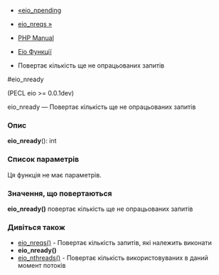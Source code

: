 - [«eio_npending](function.eio-npending.md)
- [eio_nreqs »](function.eio-nreqs.md)

- [PHP Manual](index.md)
- [Eio Функції](ref.eio.md)
- Повертає кількість ще не опрацьованих запитів

#eio_nready

(PECL eio \>= 0.0.1dev)

eio_nready — Повертає кількість ще не опрацьованих запитів

### Опис

**eio_nready**(): int

### Список параметрів

Ця функція не має параметрів.

### Значення, що повертаються

**eio_nready()** повертає кількість ще не опрацьованих запитів

### Дивіться також

- [eio_nreqs()](function.eio-nreqs.md) - Повертає кількість запитів,
які належить виконати
- **eio_nready()**
- [eio_nthreads()](function.eio-nthreads.md) - Повертає кількість
використовуваних в даний момент потоків
